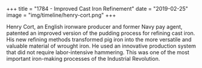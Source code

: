 +++
title = "1784 - Improved Cast Iron Refinement"
date = "2019-02-25"
image = "img/timeline/henry-cort.png"
+++

Henry Cort, an English ironware producer and former Navy pay agent, patented an improved version of the pudding process for refining cast iron. His new refining methods transformed pig iron into the more versatile and valuable material of wrought iron. He used an innovative production system that did not require labor-intensive hammering. This was one of the most important iron-making processes of the Industrial Revolution.

<!--more-->
